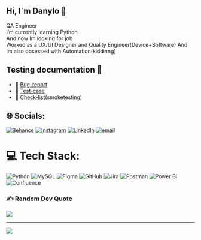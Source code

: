 ## Hi, I`m Danylo 👋 <br>

QA Engineer <br>
I’m currently learning Python <br>
And now Im looking for job <br>
Worked as a UX/UI Designer and Quality Engineer(Device+Software)
And Im also obsessed with Automation(kiddinng)

## Testing documentation 📄
- 🐞 [Bug-report](https://docs.google.com/spreadsheets/d/1ONGbdt4K-JWgcFF_lFbWFxyupjARgR7NpiwlJvwUvzI/edit?gid=1207223175#gid=1207223175)
- 📑 [Test-case](https://docs.google.com/spreadsheets/d/1ONGbdt4K-JWgcFF_lFbWFxyupjARgR7NpiwlJvwUvzI/edit?gid=0#gid=0)
-  📌 [Check-list](https://docs.google.com/spreadsheets/d/1ONGbdt4K-JWgcFF_lFbWFxyupjARgR7NpiwlJvwUvzI/edit?gid=1895905273#gid=1895905273)(smoketesting)

## 🌐 Socials:
[![Behance](https://img.shields.io/badge/Behance-1769ff?logo=behance&logoColor=white)](https://www.behance.net/07d70e5b) [![Instagram](https://img.shields.io/badge/Instagram-%23E4405F.svg?logo=Instagram&logoColor=white)](https://instagram.com/mazitofff) [![LinkedIn](https://img.shields.io/badge/LinkedIn-%230077B5.svg?logo=linkedin&logoColor=white)](https://www.linkedin.com/in/danylo-mazitov-7b26a52a5/) [![email](https://img.shields.io/badge/Email-D14836?logo=gmail&logoColor=white)](mailto:tvdan29@gmail.com) 

# 💻 Tech Stack:
![Python](https://img.shields.io/badge/python-3670A0?style=for-the-badge&logo=python&logoColor=ffdd54) ![MySQL](https://img.shields.io/badge/mysql-4479A1.svg?style=for-the-badge&logo=mysql&logoColor=white) ![Figma](https://img.shields.io/badge/figma-%23F24E1E.svg?style=for-the-badge&logo=figma&logoColor=white) ![GitHub](https://img.shields.io/badge/github-%23121011.svg?style=for-the-badge&logo=github&logoColor=white) ![Jira](https://img.shields.io/badge/jira-%230A0FFF.svg?style=for-the-badge&logo=jira&logoColor=white) ![Postman](https://img.shields.io/badge/Postman-FF6C37?style=for-the-badge&logo=postman&logoColor=white) ![Power Bi](https://img.shields.io/badge/power_bi-F2C811?style=for-the-badge&logo=powerbi&logoColor=black) ![Confluence](https://img.shields.io/badge/confluence-%23172BF4.svg?style=for-the-badge&logo=confluence&logoColor=white)

### ✍️ Random Dev Quote
![](https://quotes-github-readme.vercel.app/api?type=horizontal&theme=radical)

---
[![](https://visitcount.itsvg.in/api?id=mazitoff&icon=1&color=0)](https://visitcount.itsvg.in)

<!-- Proudly created with GPRM ( https://gprm.itsvg.in ) -->
